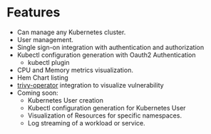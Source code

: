#  Features

* Can manage any Kubernetes cluster.
* User management.
* Single sign-on integration with authentication and authorization
* Kubectl configuration generation with Oauth2 Authentication
    * kubectl plugin
* CPU and Memory metrics visualization.
* Hem Chart listing
* [trivy-operator](https://devopstales.github.io/trivy-operator/) integration to visualize vulnerability
* Coming soon:
    * Kubernetes User creation
    * Kubectl configuration generation for Kubernetes User
    * Visualization of Resources for specific namespaces.
    * Log streaming of a workload or service.